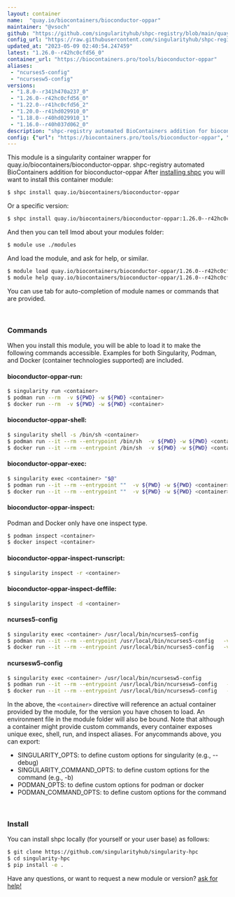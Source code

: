 ```yaml
---
layout: container
name:  "quay.io/biocontainers/bioconductor-oppar"
maintainer: "@vsoch"
github: "https://github.com/singularityhub/shpc-registry/blob/main/quay.io/biocontainers/bioconductor-oppar/container.yaml"
config_url: "https://raw.githubusercontent.com/singularityhub/shpc-registry/main/quay.io/biocontainers/bioconductor-oppar/container.yaml"
updated_at: "2023-05-09 02:40:54.247459"
latest: "1.26.0--r42hc0cfd56_0"
container_url: "https://biocontainers.pro/tools/bioconductor-oppar"
aliases:
 - "ncurses5-config"
 - "ncursesw5-config"
versions:
 - "1.8.0--r341h470a237_0"
 - "1.26.0--r42hc0cfd56_0"
 - "1.22.0--r41hc0cfd56_2"
 - "1.20.0--r41hd029910_0"
 - "1.18.0--r40hd029910_1"
 - "1.16.0--r40h037d062_0"
description: "shpc-registry automated BioContainers addition for bioconductor-oppar"
config: {"url": "https://biocontainers.pro/tools/bioconductor-oppar", "maintainer": "@vsoch", "description": "shpc-registry automated BioContainers addition for bioconductor-oppar", "latest": {"1.26.0--r42hc0cfd56_0": "sha256:2276202074090add56c5411b8e1569defed434c6f1c456b6bc980617f9747394"}, "tags": {"1.8.0--r341h470a237_0": "sha256:28b299b5ed318cc1dfe0c875623ced9269d8f8bff5bdb054f2bc3c7181c1996b", "1.26.0--r42hc0cfd56_0": "sha256:2276202074090add56c5411b8e1569defed434c6f1c456b6bc980617f9747394", "1.22.0--r41hc0cfd56_2": "sha256:81f4db80f3bc8fc5e88758e80cd7dd02c4d42d29dc5dd82bb71a540dbef4aa17", "1.20.0--r41hd029910_0": "sha256:0dcd2b0b8634e6f1c8f81bf6b29835570c18043817cc10e2c461857a5beb355d", "1.18.0--r40hd029910_1": "sha256:028db83c3f84bf73bbd15549fa47f4ddac7a72212a5ca584953ebc1827c3a9cd", "1.16.0--r40h037d062_0": "sha256:b8b97aff4b36eb807b507374e93a70ea6e77359f3406cf0267a7c629c2a3d1c4"}, "docker": "quay.io/biocontainers/bioconductor-oppar", "aliases": {"ncurses5-config": "/usr/local/bin/ncurses5-config", "ncursesw5-config": "/usr/local/bin/ncursesw5-config"}}
---
```


This module is a singularity container wrapper for quay.io/biocontainers/bioconductor-oppar.
shpc-registry automated BioContainers addition for bioconductor-oppar
After [installing shpc](#install) you will want to install this container module:


```bash
$ shpc install quay.io/biocontainers/bioconductor-oppar
```

Or a specific version:

```bash
$ shpc install quay.io/biocontainers/bioconductor-oppar:1.26.0--r42hc0cfd56_0
```

And then you can tell lmod about your modules folder:

```bash
$ module use ./modules
```

And load the module, and ask for help, or similar.

```bash
$ module load quay.io/biocontainers/bioconductor-oppar/1.26.0--r42hc0cfd56_0
$ module help quay.io/biocontainers/bioconductor-oppar/1.26.0--r42hc0cfd56_0
```

You can use tab for auto-completion of module names or commands that are provided.

<br>

### Commands

When you install this module, you will be able to load it to make the following commands accessible.
Examples for both Singularity, Podman, and Docker (container technologies supported) are included.

#### bioconductor-oppar-run:

```bash
$ singularity run <container>
$ podman run --rm  -v ${PWD} -w ${PWD} <container>
$ docker run --rm  -v ${PWD} -w ${PWD} <container>
```

#### bioconductor-oppar-shell:

```bash
$ singularity shell -s /bin/sh <container>
$ podman run --it --rm --entrypoint /bin/sh  -v ${PWD} -w ${PWD} <container>
$ docker run --it --rm --entrypoint /bin/sh  -v ${PWD} -w ${PWD} <container>
```

#### bioconductor-oppar-exec:

```bash
$ singularity exec <container> "$@"
$ podman run --it --rm --entrypoint ""  -v ${PWD} -w ${PWD} <container> "$@"
$ docker run --it --rm --entrypoint ""  -v ${PWD} -w ${PWD} <container> "$@"
```

#### bioconductor-oppar-inspect:

Podman and Docker only have one inspect type.

```bash
$ podman inspect <container>
$ docker inspect <container>
```

#### bioconductor-oppar-inspect-runscript:

```bash
$ singularity inspect -r <container>
```

#### bioconductor-oppar-inspect-deffile:

```bash
$ singularity inspect -d <container>
```


#### ncurses5-config

```bash
$ singularity exec <container> /usr/local/bin/ncurses5-config
$ podman run --it --rm --entrypoint /usr/local/bin/ncurses5-config   -v ${PWD} -w ${PWD} <container> -c " $@"
$ docker run --it --rm --entrypoint /usr/local/bin/ncurses5-config   -v ${PWD} -w ${PWD} <container> -c " $@"
```


#### ncursesw5-config

```bash
$ singularity exec <container> /usr/local/bin/ncursesw5-config
$ podman run --it --rm --entrypoint /usr/local/bin/ncursesw5-config   -v ${PWD} -w ${PWD} <container> -c " $@"
$ docker run --it --rm --entrypoint /usr/local/bin/ncursesw5-config   -v ${PWD} -w ${PWD} <container> -c " $@"
```



In the above, the `<container>` directive will reference an actual container provided
by the module, for the version you have chosen to load. An environment file in the
module folder will also be bound. Note that although a container
might provide custom commands, every container exposes unique exec, shell, run, and
inspect aliases. For anycommands above, you can export:

 - SINGULARITY_OPTS: to define custom options for singularity (e.g., --debug)
 - SINGULARITY_COMMAND_OPTS: to define custom options for the command (e.g., -b)
 - PODMAN_OPTS: to define custom options for podman or docker
 - PODMAN_COMMAND_OPTS: to define custom options for the command

<br>

### Install

You can install shpc locally (for yourself or your user base) as follows:

```bash
$ git clone https://github.com/singularityhub/singularity-hpc
$ cd singularity-hpc
$ pip install -e .
```

Have any questions, or want to request a new module or version? [ask for help!](https://github.com/singularityhub/singularity-hpc/issues)